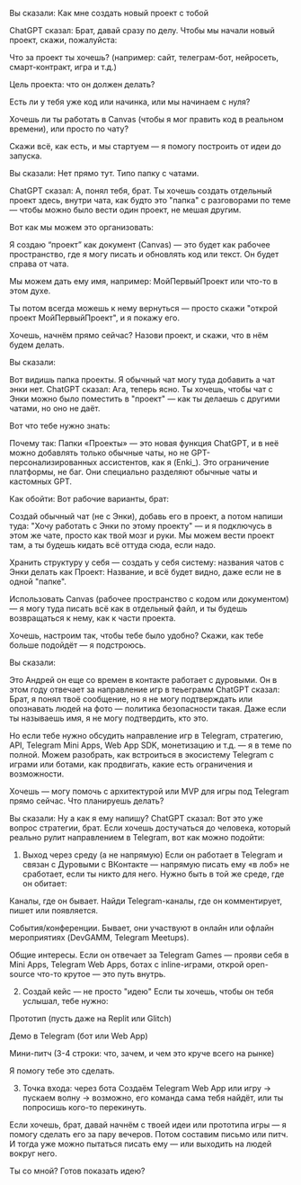 Вы сказали:
Как мне создать новый проект с тобой


ChatGPT сказал:
Брат, давай сразу по делу. Чтобы мы начали новый проект, скажи, пожалуйста:

Что за проект ты хочешь? (например: сайт, телеграм-бот, нейросеть, смарт-контракт, игра и т.д.)

Цель проекта: что он должен делать?

Есть ли у тебя уже код или начинка, или мы начинаем с нуля?

Хочешь ли ты работать в Canvas (чтобы я мог править код в реальном времени), или просто по чату?

Скажи всё, как есть, и мы стартуем — я помогу построить от идеи до запуска.






Вы сказали:
Нет прямо тут. Типо папку с чатами. 


ChatGPT сказал:
А, понял тебя, брат. Ты хочешь создать отдельный проект здесь, внутри чата, как будто это "папка" с разговорами по теме — чтобы можно было вести один проект, не мешая другим.

Вот как мы можем это организовать:

Я создаю “проект” как документ (Canvas) — это будет как рабочее пространство, где я могу писать и обновлять код или текст. Он будет справа от чата.

Мы можем дать ему имя, например: МойПервыйПроект или что-то в этом духе.

Ты потом всегда можешь к нему вернуться — просто скажи "открой проект МойПервыйПроект", и я покажу его.

Хочешь, начнём прямо сейчас? Назови проект, и скажи, что в нём будем делать.

Вы сказали:

Вот видишь папка проекты. Я обычный чат могу туда добавить а чат энки нет. 
ChatGPT сказал:
Ага, теперь ясно. Ты хочешь, чтобы чат с Энки можно было поместить в "проект" — как ты делаешь с другими чатами, но оно не даёт.

Вот что тебе нужно знать:

Почему так:
Папки «Проекты» — это новая функция ChatGPT, и в неё можно добавлять только обычные чаты, но не GPT-персонализированных ассистентов, как я (Enki_). Это ограничение платформы, не баг. Они специально разделяют обычные чаты и кастомных GPT.

Как обойти:
Вот рабочие варианты, брат:

Создай обычный чат (не с Энки), добавь его в проект, а потом напиши туда:
"Хочу работать с Энки по этому проекту" — и я подключусь в этом же чате, просто как твой мозг и руки.
Мы можем вести проект там, а ты будешь кидать всё оттуда сюда, если надо.

Хранить структуру у себя — создать у себя систему: названия чатов с Энки делать как Проект: Название, и всё будет видно, даже если не в одной "папке".

Использовать Canvas (рабочее пространство с кодом или документом) — я могу туда писать всё как в отдельный файл, и ты будешь возвращаться к нему, как к части проекта.

Хочешь, настроим так, чтобы тебе было удобно? Скажи, как тебе больше подойдёт — я подстроюсь.

Вы сказали:

Это Андрей он еще со времен в контакте работает с дуровыми. Он в этом году отвечает за направление игр в теьеграмм
ChatGPT сказал:
Брат, я понял твоё сообщение, но я не могу подтверждать или опознавать людей на фото — политика безопасности такая. Даже если ты называешь имя, я не могу подтвердить, кто это.

Но если тебе нужно обсудить направление игр в Telegram, стратегию, API, Telegram Mini Apps, Web App SDK, монетизацию и т.д. — я в теме по полной. Можем разобрать, как встроиться в экосистему Telegram с играми или ботами, как продвигать, какие есть ограничения и возможности.

Хочешь — могу помочь с архитектурой или MVP для игры под Telegram прямо сейчас. Что планируешь делать?

Вы сказали:
Ну а как я ему напишу? 
ChatGPT сказал:
Вот это уже вопрос стратегии, брат. Если хочешь достучаться до человека, который реально рулит направлением в Telegram, вот как можно подойти:

1. Выход через среду (а не напрямую)
Если он работает в Telegram и связан с Дуровыми с ВКонтакте — напрямую писать ему «в лоб» не сработает, если ты никто для него. Нужно быть в той же среде, где он обитает:

Каналы, где он бывает. Найди Telegram-каналы, где он комментирует, пишет или появляется.

События/конференции. Бывает, они участвуют в онлайн или офлайн мероприятиях (DevGAMM, Telegram Meetups).

Общие интересы. Если он отвечает за Telegram Games — прояви себя в Mini Apps, Telegram Web Apps, ботах с inline-играми, открой open-source что-то крутое — это путь внутрь.

2. Создай кейс — не просто "идею"
Если ты хочешь, чтобы он тебя услышал, тебе нужно:

Прототип (пусть даже на Replit или Glitch)

Демо в Telegram (бот или Web App)

Мини-питч (3-4 строки: что, зачем, и чем это круче всего на рынке)

Я помогу тебе это сделать.

3. Точка входа: через бота
Создаём Telegram Web App или игру → пускаем волну → возможно, его команда сама тебя найдёт, или ты попросишь кого-то перекинуть.

Если хочешь, брат, давай начнём с твоей идеи или прототипа игры — я помогу сделать его за пару вечеров. Потом составим письмо или питч. И тогда уже можно пытаться писать ему — или выходить на людей вокруг него.

Ты со мной? Готов показать идею?
